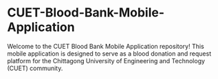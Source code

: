# CUET-Blood-Bank-Mobile-Application
Welcome to the CUET Blood Bank Mobile Application repository! This mobile application is designed to serve as a blood donation and request platform for the Chittagong University of Engineering and Technology (CUET) community.